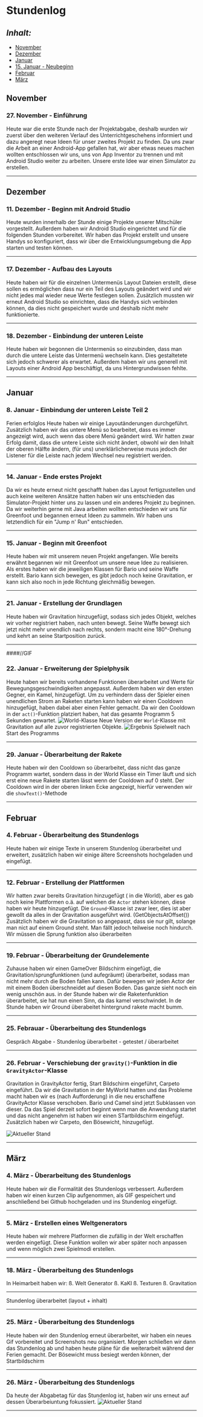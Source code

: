 # Stundenlog

## *Inhalt:* <a name="Inhalt"></a>
* [November](#November)
* [Dezember](#Dezember)
* [Januar](#Januar)
* [15. Januar - Neubeginn](#Neu)
* [Februar](#Februar)
* [März](#März)

## November <a name="November"></a>

### 27. November - Einführung

Heute war die erste Stunde nach der Projektabgabe, deshalb wurden wir zuerst über den weiteren Verlauf des Unterrichtgeschehens informiert und dazu angeregt neue Ideen für unser zweites Projekt zu finden. Da uns zwar die Arbeit an einer Android-App gefallen hat, wir aber etwas neues machen wollten entschlossen wir uns, uns von App Inventor zu trennen und mit Android Studio weiter zu arbeiten. Unsere erste Idee war einen Simulator zu erstellen. <hr>


## Dezember <a name="Dezember"></a>

### 11. Dezember - Beginn mit Android Studio

Heute wurden innerhalb der Stunde einige Projekte unserer Mitschüler vorgestellt. Außerdem haben wir Android Studio eingerichtet und für die folgenden Stunden vorbereitet. Wir haben das Projekt erstellt und unsere Handys so konfiguriert, dass wir über die Entwicklungsumgebung die App starten und testen können. <hr>


### 17. Dezember - Aufbau des Layouts

Heute haben wir für die einzelnen Untermenüs Layout Dateien erstellt, diese sollen es ermöglichen dass nur ein Teil des Layouts geändert wird und wir nicht jedes mal wieder neue Werte festlegen sollen. Zusätzlich mussten wir erneut Android Studio so einrichten, dass die Handys sich verbinden können, da dies nicht gespeichert wurde und deshalb nicht mehr funktionierte. <hr>

### 18. Dezember  - Einbindung der unteren Leiste

Heute haben wir begonnen die Untermenüs so einzubinden, dass man durch die untere Leiste das Untermenü wechseln kann. Dies gestaltetete sich jedoch schwerer als erwartet.
Außerdem haben wir uns generell mit Layouts einer Android App beschäftigt, da uns Hintergrundwissen fehlte. <hr>


## Januar <a name="Januar"></a>

### 8. Januar - Einbindung der unteren Leiste Teil 2

Ferien erfolglos
Heute haben wir einige Layoutänderungen durchgeführt. Zusätzlich haben wir das untere Menü so bearbeitet, dass es immer angezeigt wird, auch wenn das obere Menü geändert wird. Wir hatten zwar Erfolg damit, dass die untere Leiste sich nicht ändert, obwohl wir den Inhalt der oberen Hälfte ändern, (für uns) unerklärlicherweise muss jedoch der Listener für die Leiste nach jedem Wechsel neu registriert werden. <hr>

### 14. Januar - Ende erstes Projekt

Da wir es heute erneut nicht geschafft haben das Layout fertigzustellen und auch keine weiteren Ansätze hatten haben wir uns entschieden das Simulator-Projekt hinter uns zu lassen und ein anderes Projekt zu beginnen. Da wir weiterhin gerne mit Java arbeiten wollten entschieden wir uns für Greenfoot und begannen erneut Ideen zu sammeln. Wir haben uns letztendlich für ein "Jump n' Run" entschieden. <hr>

### 15. Januar - Beginn mit Greenfoot<a name="Neu"></a>

Heute haben wir mit unserem neuen Projekt angefangen. Wie bereits erwähnt begannen wir mit Greenfoot um unsere neue Idee zu realisieren. 
Als erstes haben wir die jeweiligen Klassen für Bario und seine Waffe erstellt. Bario kann sich bewegen, es gibt jedoch noch keine Gravitation, er kann sich also noch in jede Richtung gleichmäßig bewegen. <hr>

### 21. Januar - Erstellung der Grundlagen

Heute haben wir Gravitation hinzugefügt, sodass sich jedes Objekt, welches wir vorher registriert haben, nach unten bewegt. Seine Waffe bewegt sich jetzt nicht mehr unendlich nach rechts, sondern macht eine 180°-Drehung und kehrt an seine Startposition zurück. <hr>

####//GIF

### 22. Januar - Erweiterung der Spielphysik

Heute haben wir bereits  vorhandene Funktionen überarbeitet und Werte für Bewegungsgeschwindigkeiten angepasst. 
Außerdem haben wir den ersten Gegner, ein Kamel, hinzugefügt. Um zu verhindern dass der Spieler einen unendlichen Strom an Raketen starten kann haben wir einen Cooldown hinzugefügt, haben dabei aber einen Fehler gemacht. Da wir den Cooldown in der `act()`-Funktion platziert haben, hat das gesamte Programm 5 Sekunden gewartet.
![`World`-Klasse](https://raw.githubusercontent.com/StormarnJB/BarioTheGame/master/Screenshots/Screenshot%202019-01-22%20at%2016.29.01.png) Neue Version der `World`-Klasse mit Gravitation auf alle zuvor registrierten Objekte.
![Ergebnis](https://raw.githubusercontent.com/StormarnJB/BarioTheGame/master/Screenshots/Screenshot%202019-01-22%20at%2016.26.30.png) Spielwelt nach Start des Programms <hr>


### 29. Januar - Überarbeitung der Rakete

Heute haben wir den Cooldown so überarbeitet, dass nicht das ganze Programm wartet, sondern dass in der World Klasse ein Timer läuft und sich erst eine neue Rakete starten lässt wenn der Cooldown auf 0 steht. Der Cooldown wird in der oberen linken Ecke angezeigt, hierfür verwenden wir die `showText()`-Methode<hr>

## Februar <a name="Februar"></a>

### 4. Februar - Überarbeitung des Stundenlogs

Heute haben wir einige Texte in unserem Stundenlog überarbeitet und erweitert, zusätzlich haben wir einige ältere Screenshots hochgeladen und eingefügt. <hr>


### 12. Februar - Erstellung der Plattformen

Wir hatten zwar bereits Gravitation hinzugefügt ( in die World), aber es gab noch keine Plattformen o.ä. auf welchen die `Actor` stehen können, diese haben wir heute hinzugefügt. Die `Ground`-Klasse ist zwar leer, dies ist aber gewollt da alles in der Gravitation ausgeführt wird. (GetObjectsAtOffset())
Zusätzlich haben wir die Gravitation so angepasst, dass sie nur gilt, solange man nict auf einem Ground steht. Man fällt jedoch teilweise noch hindurch. Wir müssen die Sprung funktion also überarbeiten <hr>


### 19. Februar - Überarbeitung der Grundelemente

Zuhause haben wir einen GameOver Bildschirm eingefügt, die Gravitation/sprungfunktionen (und aufegräumt) überarbeitet, sodass man nicht mehr durch die Boden fallen kann. Dafür bewegen wir jeden Actor der mit einem Boden überschneidet auf diesen Boden. Das ganze sieht noch ein wenig unschön aus.
in der Stunde haben wir die Raketenfunktion überarbeitet, sie hat nun einen Sinn, da das kamel verschwindet.
In de Stunde haben wir Ground überabeitet hintergrund rakete macht bumm. <hr>


### 25. Febrauar - Überarbeitung des Stundenlogs

Gespräch Abgabe - Stundenlog überarbeitet - getestet / überarbeitet <hr>


### 26. Februar - Verschiebung der `gravity()`-Funktion in die `GravityActor`-Klasse

Gravitation in GravityActor fertig, Start Bildschirm eingeführt, Carpeto eingeführt.
Da wir die Gravitation in der MyWorld hatten und das Probleme macht haben wir es (nach Aufforderung) in die neu erschaffene GravityActor Klasse verschoben. Bario und Camel sind jetzt Subklassen von dieser.
Da das Spiel derzeit sofort beginnt wenn man die Anwendung startet und das nicht angenehm ist haben wir einen STartbildschirm eingefügt.
Zusätzlich haben wir Carpeto, den Bösewicht, hinzugefügt. 

![Aktueller Stand](https://github.com/StormarnJB/BarioTheGame/blob/master/Screenshots/0403201910_58_42.gif?raw=true) <hr>

## März <a name="März"></a>

### 4. März - Überarbeitung des Stundenlogs

Heute haben wir die Formalität des Stundenlogs verbessert. Außerdem haben wir einen kurzen Clip aufgenommen, als GIF gespeichert und anschließend bei Github hochgeladen und ins Stundenlog eingefügt. <hr>


### 5. März  - Erstellen eines Weltgenerators

Heute haben wir mehrere Platformen die zufällig in der Welt erschaffen werden eingefügt. Diese Funktion wollen wir aber später noch anpassen und wenn möglich zwei Spielmodi erstellen. <hr>



### 18. März - Überarbeitung des Stundenlogs

In Heimarbeit haben wir:
  ß. Welt Generator
  ß. KaKI
  ß. Texturen
  ß. Gravitation <hr>
Stundenlog überarbeitet (layout + inhalt) <hr>


### 25. März - Überarbeitung des Stundenlogs

Heute haben wir den Stundenlog erneut überarbeitet, wir haben ein neues Gif vorbereitet und Screenshots neu organisiert.
Morgen schließen wir dann das Stundenlog ab und haben heute pläne für die weiterarbeit während der Ferien gemacht. Der Bösewicht muss besiegt werden können, der Startbildschirm <hr>


### 26. März - Überarbeitung des Stundenlogs

Da heute der Abgabetag für das Stundenlog ist, haben wir uns erneut auf dessen Überarbeiuntung fokussiert.
![Aktueller Stand](https://github.com/StormarnJB/BarioTheGame/raw/master/Screenshots/2603201915_22_20.gif)<hr>

